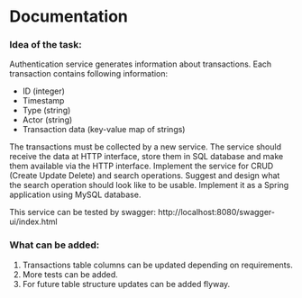 # Documentation

### Idea of the task:

Authentication service generates information about transactions. Each transaction contains following information:
 * ID (integer)
 * Timestamp
 * Type (string)
 * Actor (string)
 * Transaction data (key-value map of strings)

The transactions must be collected by a new service. The service should receive the data at HTTP interface, store them in SQL database and make them available via the HTTP interface.
Implement the service for CRUD (Create Update Delete) and search operations. Suggest and design what the search operation should look like to be usable.
Implement it as a Spring application using MySQL database.


This service can be tested by swagger: http://localhost:8080/swagger-ui/index.html

### What can be added:
 1. Transactions table columns can be updated depending on requirements.
 2. More tests can be added.
 3. For future table structure updates can be added flyway.
